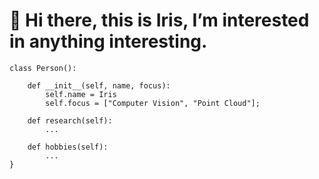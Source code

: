 
# 👋 Hi there, this is Iris, I’m interested in anything interesting.

<!---
- 🌱 I’m currently learning Computer Vision
- 💞️ I’m looking to collaborate on Computer Vision
- 📫 How to reach me: lirong0329 at qq.com
--->

```
class Person():

    def __init__(self, name, focus):
        self.name = Iris
        self.focus = ["Computer Vision", "Point Cloud"];    
        
    def research(self):
        ...
        
    def hobbies(self):
        ...
}
```

<!---
![](https://img.shields.io/badge/-Python-blue) ![](https://img.shields.io/badge/-Pytorch-orange)
--->

<!---
![iris0329's GitHub stats](https://github-readme-stats.vercel.app/api?username=iris0329&show_icons=true&theme=radical)
--->

<!---
![](https://raw.githubusercontent.com/iris0329/iris0329/main/assets/github-contribution-grid-snake.svg)

iris0329/iris0329 is a ✨ special ✨ repository because its `README.md` (this file) appears on your GitHub profile.
You can click the Preview link to take a look at your changes.
--->
